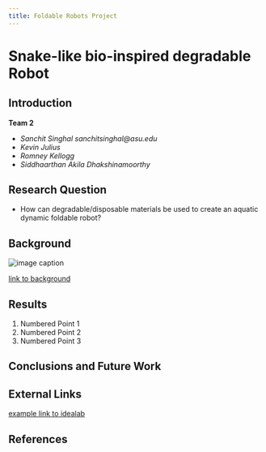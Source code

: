 ```yaml
---
title: Foldable Robots Project
---
```


# Snake-like bio-inspired degradable Robot

## Introduction

**Team 2**

* _Sanchit Singhal_ _sanchitsinghal@asu.edu_
* _Kevin Julius_ 
* _Romney Kellogg_
* _Siddhaarthan Akila Dhakshinamoorthy_



## Research Question

* How can degradable/disposable materials be used to create an aquatic dynamic
foldable robot?


## Background

![image caption](https://idealab.asu.edu/assets/images/research/jumper1.png)

[link to background](/background)

## Results

1. Numbered Point 1
1. Numbered Point 2
1. Numbered Point 3

## Conclusions and Future Work

## External Links

[example link to idealab](https://idealab.asu.edu)


## References

